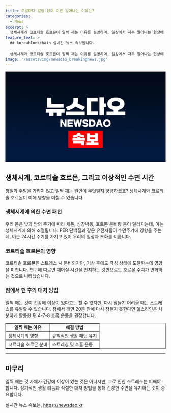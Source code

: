 ```yaml
---
title: 주말마다 알람 없이 이른 일어나는 이유는?
categories:
  - News
excerpt: >
  생체시계와 코르티솔 호르몬이 일찍 깨는 이유를 설명하며, 일상에서 자주 일어나는 현상에 대한 과학적인 이유를 대중에게 알기 쉽게 전달. 생체시계의 작용과 코르티솔 호르몬의 역할에 대한 구체적인 설명과 관련 연구 결과를 소개하여 일찍 깨는 현상이 건강에 이상이 있는 것은 아니라는 것을 강조. 또한, 잠에서 깨고 다시 잠들지 못할 때의 스트레스와 이를 해결할 수 있는 방법에 대해 안내하여 독자들에게 유익한 정보를 제시.
feature_text: >
  ## koreablockchain 실시간 뉴스 속보입니다.

  생체시계와 코르티솔 호르몬이 일찍 깨는 이유를 설명하며, 일상에서 자주 일어나는 현상에 대한 과학적인 이유를 대중에게 알기 쉽게 전달. 생체시계의 작용과 코르티솔 호르몬의 역할에 대한 구체적인 설명과 관련 연구 결과를 소개하여 일찍 깨는 현상이 건강에 이상이 있는 것은 아니라는 것을 강조. 또한, 잠에서 깨고 다시 잠들지 못할 때의 스트레스와 이를 해결할 수 있는 방법에 대해 안내하여 독자들에게 유익한 정보를 제시.
image: '/assets/img/newsdao_breakingnews.jpg'
---
```


<p><img src="/assets/img/newsdao_breakingnews.jpg" alt="koreablockchain 속보" /></p>

<h2 data-ke-size="size26">생체시계, 코르티솔 호르몬, 그리고 이상적인 수면 시간</h2>

<p data-ke-size="size16">평일과 주말을 가리지 않고 일찍 깨는 원인이 무엇일지 궁금하셨죠? 생체시계와 코르티솔 호르몬이 이에 영향을 미칠 수 있습니다.</p>

<h3>생체시계에 의한 수면 패턴</h3>

<p data-ke-size="size16">우리 몸은 낮과 밤의 주기에 따라 체온, 심장박동, 호르몬 분비량 등이 달라지는데, 이는 생체시계에 의해 조절됩니다. PER 단백질과 같은 유전자들이 수면주기에 영향을 주는데, 이는 24시간 주기를 가지고 있어 우리의 일상과 조화를 이룹니다.</p>

<h3>코르티솔 호르몬의 영향</h3>

<p data-ke-size="size16">코르티솔 호르몬은 스트레스 시 분비되지만, 기상 후에도 각성 상태에 도달하는데 영향을 미칩니다. 연구에 따르면 깨어질 시간을 인지하는 것만으로도 호르몬 수치가 변화하는 것으로 나타났습니다.</p>

<h3>잠에서 깬 후의 대처 방법</h3>

<p data-ke-size="size16">일찍 깨는 것이 건강에 이상이 있다고는 할 수 없지만, 다시 잠들기 어려울 때는 스트레스를 유발할 수 있습니다. 잠에서 깨면 20분 안에 다시 잠들지 못한다면 헬스라인은 차분하게 활동한 뒤 4-7-8 호흡 운동을 권장합니다.</p>

<table style="width: 100%;" border="1">
<tbody>
<tr>
<td style="text-align: center; height: 17px;"><b>일찍 깨는 이유</b></td>
<td style="text-align: center; height: 17px;"><b>해결 방법</b></td>
</tr>
<tr>
<td style="text-align: left; vertical-align: top;">생체시계의 영향</td>
<td style="text-align: left; vertical-align: top;">규칙적인 생활 패턴 유지</td>
</tr>
<tr>
<td style="text-align: left; vertical-align: top;">코르티솔 호르몬 분비</td>
<td style="text-align: left; vertical-align: top;">스트레칭 및 호흡 운동</td>
</tr>
</tbody>
</table>

<hr>

<h2 data-ke-size="size26">마무리</h2>

<p data-ke-size="size16">일찍 깨는 것 자체가 건강에 이상이 있는 것은 아니지만, 그로 인한 스트레스는 피해야 합니다. 정기적인 생활 리듬과 적절한 대처 방법을 통해 건강한 수면을 유지하는 것이 중요합니다.</p>
실시간 뉴스 속보는, <a href="https://newsdao.kr" rel="dofollow">https://newsdao.kr</a>


